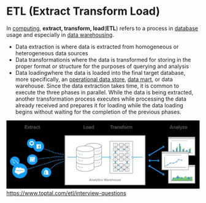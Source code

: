 # ETL (Extract Transform Load)

In [computing](https://en.wikipedia.org/wiki/Computing), **extract, transform, load**(**ETL**) refers to a process in [database](https://en.wikipedia.org/wiki/Database) usage and especially in [data warehousing](https://en.wikipedia.org/wiki/Data_warehouse).

- Data extraction is where data is extracted from homogeneous or heterogeneous data sources
- Data transformationis where the data is transformed for storing in the proper format or structure for the purposes of querying and analysis
- Data loadingwhere the data is loaded into the final target database, more specifically, an [operational data store](https://en.wikipedia.org/wiki/Operational_data_store), [data mart](https://en.wikipedia.org/wiki/Data_mart), or data warehouse.
Since the data extraction takes time, it is common to execute the three phases in parallel. While the data is being extracted, another transformation process executes while processing the data already received and prepares it for loading while the data loading begins without waiting for the completion of the previous phases.

![image](../../media/ETL-(Extract-Transform-Load)-image1.jpg)
<https://www.toptal.com/etl/interview-questions>
